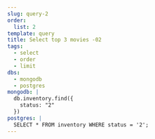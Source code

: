 ```yaml
---
slug: query-2
order:
  list: 2
template: query
title: Select top 3 movies -02
tags:
  - select
  - order
  - limit
dbs:
  - mongodb
  - postgres
mongodb: |
  db.inventory.find({
    status: "2"
  })
postgres: |
  SELECT * FROM inventory WHERE status = '2';
---
```

